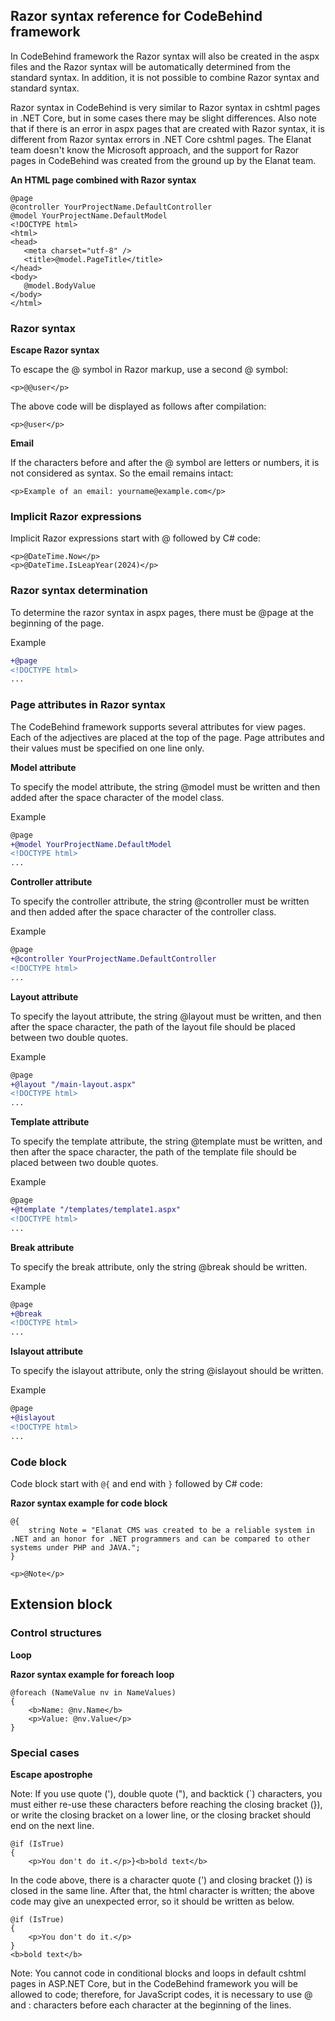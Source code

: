 ## Razor syntax reference for CodeBehind framework

In CodeBehind framework the Razor syntax will also be created in the aspx files and the Razor syntax will be automatically determined from the standard syntax. In addition, it is not possible to combine Razor syntax and standard syntax.

Razor syntax in CodeBehind is very similar to Razor syntax in cshtml pages in .NET Core, but in some cases there may be slight differences. Also note that if there is an error in aspx pages that are created with Razor syntax, it is different from Razor syntax errors in .NET Core cshtml pages. The Elanat team doesn't know the Microsoft approach, and the support for Razor pages in CodeBehind was created from the ground up by the Elanat team.

**An HTML page combined with Razor syntax**
 ```cshtml
@page
@controller YourProjectName.DefaultController
@model YourProjectName.DefaultModel
<!DOCTYPE html>
<html>
<head>
    <meta charset="utf-8" />
    <title>@model.PageTitle</title>
</head>
<body>
    @model.BodyValue
</body>
</html>
```

### Razor syntax

**Escape Razor syntax**

To escape the @ symbol in Razor markup, use a second @ symbol:
```cshtml
<p>@@user</p>
```

The above code will be displayed as follows after compilation:
```cshtml
<p>@user</p>
```

**Email**

If the characters before and after the @ symbol are letters or numbers, it is not considered as syntax. So the email remains intact:
```cshtml
<p>Example of an email: yourname@example.com</p>
```

### Implicit Razor expressions

Implicit Razor expressions start with @ followed by C# code:
```cshtml
<p>@DateTime.Now</p>
<p>@DateTime.IsLeapYear(2024)</p>
```

### Razor syntax determination

To determine the razor syntax in aspx pages, there must be @page at the beginning of the page.

Example

```diff
+@page
<!DOCTYPE html>
...
```

### Page attributes in Razor syntax

The CodeBehind framework supports several attributes for view pages. Each of the adjectives are placed at the top of the page. Page attributes and their values must be specified on one line only.

**Model attribute**

To specify the model attribute, the string @model must be written and then added after the space character of the model class.

Example
```diff
@page
+@model YourProjectName.DefaultModel
<!DOCTYPE html>
...
```

**Controller attribute**

To specify the controller attribute, the string @controller must be written and then added after the space character of the controller class.

Example
```diff
@page
+@controller YourProjectName.DefaultController
<!DOCTYPE html>
...
```

**Layout attribute**

To specify the layout attribute, the string @layout must be written, and then after the space character, the path of the layout file should be placed between two double quotes.

Example
```diff
@page
+@layout "/main-layout.aspx"
<!DOCTYPE html>
...
```

**Template attribute**

To specify the template attribute, the string @template must be written, and then after the space character, the path of the template file should be placed between two double quotes.

Example
```diff
@page
+@template "/templates/template1.aspx"
<!DOCTYPE html>
...
```

**Break attribute**

To specify the break attribute, only the string @break should be written.

Example
```diff
@page
+@break
<!DOCTYPE html>
...
```

**Islayout attribute**

To specify the islayout attribute, only the string @islayout should be written.

Example
```diff
@page
+@islayout
<!DOCTYPE html>
...
```

### Code block

Code block start with `@{` and end with `}` followed by C# code:

**Razor syntax example for code block**
```cshtml
@{
    string Note = "Elanat CMS was created to be a reliable system in .NET and an honor for .NET programmers and can be compared to other systems under PHP and JAVA.";
}

<p>@Note</p>
```
## Extension block
### Control structures

**Loop**

**Razor syntax example for foreach loop**
```cshtml
@foreach (NameValue nv in NameValues)
{
    <b>Name: @nv.Name</b>
    <p>Value: @nv.Value</p>
}
```

### Special cases

**Escape apostrophe**

Note: If you use quote ('), double quote ("), and backtick (`) characters, you must either re-use these characters before reaching the closing bracket (}), or write the closing bracket on a lower line, or the closing bracket should end on the next line.

```cshtml
@if (IsTrue)
{
	<p>You don't do it.</p>}<b>bold text</b>
```

In the code above, there is a character quote (') and closing bracket (}) is closed in the same line. After that, the html character is written; the above code may give an unexpected error, so it should be written as below.

```cshtml
@if (IsTrue)
{
	<p>You don't do it.</p>
}
<b>bold text</b>
```

Note: You cannot code in conditional blocks and loops in default cshtml pages in ASP.NET Core, but in the CodeBehind framework you will be allowed to code; therefore, for JavaScript codes, it is necessary to use @ and : characters before each character at the beginning of the lines.
